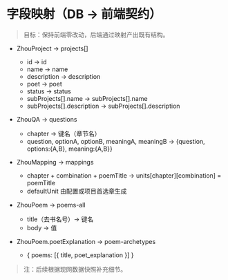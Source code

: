 # 字段映射（DB → 前端契约）

> 目标：保持前端零改动，后端通过映射产出既有结构。

- ZhouProject → projects[]
  - id → id
  - name → name
  - description → description
  - poet → poet
  - status → status
  - subProjects[].name → subProjects[].name
  - subProjects[].description → subProjects[].description

- ZhouQA → questions
  - chapter → 键名（章节名）
  - question, optionA, optionB, meaningA, meaningB → {question, options:{A,B}, meaning:{A,B}}

- ZhouMapping → mappings
  - chapter + combination + poemTitle → units[chapter][combination] = poemTitle
  - defaultUnit 由配置或项目首选章生成

- ZhouPoem → poems-all
  - title（去书名号）→ 键名
  - body → 值

- ZhouPoem.poetExplanation → poem-archetypes
  - { poems: [{ title, poet_explanation }] }

> 注：后续根据现网数据快照补充细节。


